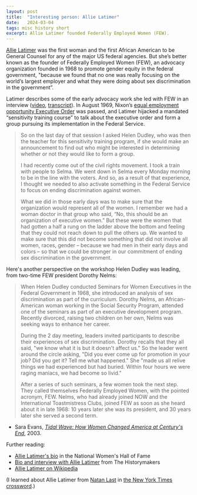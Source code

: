 ```yaml
---
layout: post
title:  "Interesting person: Allie Latimer"
date:   2024-03-04
tags: misc history short
excerpt: Allie Latimer founded Federally Employed Women (FEW).
---
```


[Allie Latimer](https://www.thehistorymakers.org/biography/allie-b-latimer-38) was the first woman and the first African American to be General Counsel for any of the major US federal agencies. But she’s better known as the founder of Federally Employed Women (FEW), an advocacy organization founded in 1968 to promote gender equity in the federal government, "because we found that no one was really focusing on the world’s largest employer and what they were doing about sex discrimination in the government”.

Latimer describes some of the early advocacy work she led with FEW in an interview ([video](https://youtu.be/InJKv88I1hU), [transcript](https://veteranfeministsofamerica.org/vfa-pioneer-histories-project-dr-allie-latimer/4902-2/)). In August 1969, Nixon’s [equal employment opportunity Executive Order](https://www.presidency.ucsb.edu/documents/executive-order-11478-equal-employment-opportunity-the-federal-government) was passed, and Latimer hijacked a mandated “sensitivity training course” to talk about the executive order and form a group pursuing its implementation in the Federal Service.

>So on the last day of that session I asked Helen Dudley, who was then the teacher for this sensitivity training program, if she would make an announcement to find out who might be interested in determining whether or not they would like to form a group.
>
>I had recently come out of the civil rights movement. I took a train with people to Selma. We went down in Selma every Monday morning to be in the line with the voters. And so, as a result of that experience, I thought we needed to also activate something in the Federal Service to focus on ending discrimination against women.
>
>What we did in those early days was to make sure that the organization would represent all of the women. I remember we had a woman doctor in that group who said, “No, this should be an organization of executive women.” But these were the women that had gotten a half a rung on the ladder above the bottom and feeling that they could not reach down to pull the others up. We wanted to make sure that this did not become something that did not involve all women, races, gender – because we had men in their early days and colors – so that we could be stronger in our commitment of ending sex discrimination in the government.

Here's another perspective on the workshop Helen Dudley was leading, from two-time FEW president Dorothy Nelms:

>When Helen Dudley conducted Seminars for Women Executives in the Federal Government in 1968, she introduced an analysis of sex discrimination as part of the curriculum. Dorothy Nelms, an African-American woman working in the Social Security Program, attended one of the seminars as part of an executive development program. Recently divorced, raising two children on her own, Nelms was seeking ways to enhance her career.
>
>During the 2 day meeting, leaders invited participants to describe their experiences of sex discrimination. Dorothy recalls that they all said, "we know what it is but it doesn't affect us." So the leader went around the circle asking, "Did you ever come up for promotion in your job? Did you get it? Tell me what happened." She "made us all relive things we had experienced but had buried. Within four hours we were raging maniacs, we had become so livid."
>
>After a series of such seminars, a few women took the next step. They called themselves Federally Employed Women, with the pointed acronym, FEW. Nelms, who had already joined NOW and the International Toastmistress Clubs, joined FEW as soon as she heard about it in late 1968: 10 years later she was its president, and 30 years later she served a second term.

- Sara Evans, [_Tidal Wave: How Women Changed America at Century's End_](https://books.google.com/books/about/Tidal_Wave.html?id=tAy2AAAAIAAJ), 2003.

Further reading: 
 - [Allie Latimer's bio](https://www.womenofthehall.org/inductee/allie-b-latimer/) in the National Women's Hall of Fame
 - [Bio and interview with Allie Latimer](https://www.thehistorymakers.org/biography/allie-b-latimer-38) from The Historymakers
 - [Allie Latimer on Wikipedia](https://en.wikipedia.org/wiki/Allie_B._Latimer)

(I learned about Allie Latimer from [Natan Last](https://natanlast.com/) in [the New York Times crossword](https://www.nytimes.com/2024/03/01/crosswords/daily-puzzle-2024-03-02.html).)